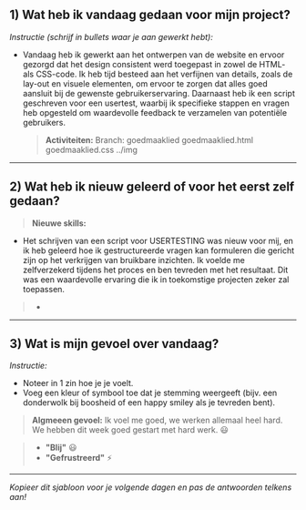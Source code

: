 ## 1) Wat heb ik vandaag gedaan voor mijn project?

_Instructie (schrijf in bullets waar je aan gewerkt hebt):_

- Vandaag heb ik gewerkt aan het ontwerpen van de website en ervoor gezorgd dat het design consistent werd toegepast in zowel de HTML- als CSS-code. Ik heb tijd besteed aan het verfijnen van details, zoals de lay-out en visuele elementen, om ervoor te zorgen dat alles goed aansluit bij de gewenste gebruikerservaring. Daarnaast heb ik een script geschreven voor een usertest, waarbij ik specifieke stappen en vragen heb opgesteld om waardevolle feedback te verzamelen van potentiële gebruikers.

  > **Activiteiten:** Branch: goedmaaklied
  > goedmaaklied.html
  > goedmaaklied.css
  > ../img

---

## 2) Wat heb ik nieuw geleerd of voor het eerst zelf gedaan?

> **Nieuwe skills:**

- Het schrijven van een script voor USERTESTING was nieuw voor mij, en ik heb geleerd hoe ik gestructureerde vragen kan formuleren die gericht zijn op het verkrijgen van bruikbare inzichten. Ik voelde me zelfverzekerd tijdens het proces en ben tevreden met het resultaat. Dit was een waardevolle ervaring die ik in toekomstige projecten zeker zal toepassen.

> -

---

## 3) Wat is mijn gevoel over vandaag?

_Instructie:_

- Noteer in 1 zin hoe je je voelt.
- Voeg een kleur of symbool toe dat je stemming weergeeft (bijv. een donderwolk bij boosheid of een happy smiley als je tevreden bent).

> **Algmeeen gevoel:** Ik voel me goed, we werken allemaal heel hard. We hebben dit week goed gestart met hard werk. :smiley:

> - **"Blij"** :smiley:
> - **"Gefrustreerd"** :zap:

---

_Kopieer dit sjabloon voor je volgende dagen en pas de antwoorden telkens aan!_

